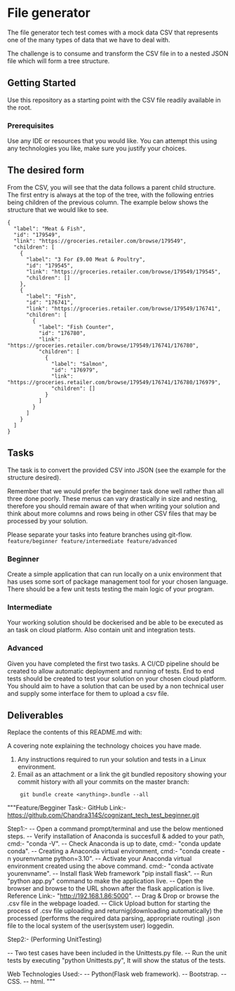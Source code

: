 # File generator

The file generator tech test comes with a mock data CSV that represents one of the many types of data that we have to deal with.

The challenge is to consume and transform the CSV file in to a nested JSON file which will form a tree structure.

## Getting Started

Use this repository as a starting point with the CSV file readily available in the root.

### Prerequisites

Use any IDE or resources that you would like. You can attempt this using any technologies you like, make sure you justify your choices.

## The desired form

From the CSV, you will see that the data follows a parent child structure. The first entry is always at the top of the tree, with the following entries being children of the previous column. The example below shows the structure that we would like to see.

```
{
  "label": "Meat & Fish",
  "id": "179549",
  "link": "https://groceries.retailer.com/browse/179549",
  "children": [
    {
      "label": "3 For £9.00 Meat & Poultry",
      "id": "179545",
      "link": "https://groceries.retailer.com/browse/179549/179545",
      "children": []
    },
    {
      "label": "Fish",
      "id": "176741",
      "link": "https://groceries.retailer.com/browse/179549/176741",
      "children": [
        {
          "label": "Fish Counter",
          "id": "176780",
          "link": "https://groceries.retailer.com/browse/179549/176741/176780",
          "children": [
            {
              "label": "Salmon",
              "id": "176979",
              "link": "https://groceries.retailer.com/browse/179549/176741/176780/176979",
              "children": []
            }
          ]
        }
      ]
    }
  ]
}
```
## Tasks
The task is to convert the provided CSV into JSON (see the example for the structure desired).

Remember that we would prefer the beginner task done well rather than all three done poorly. These menus can vary drastically in size and nesting, therefore you should remain aware of that when writing your solution and think about more columns and rows being in other CSV files that may be processed by your solution.

Please separate your tasks into feature branches using git-flow. `feature/beginner feature/intermediate feature/advanced`

### Beginner
Create a simple application that can run locally on a unix environment that has uses some sort of package management tool for your chosen language. There should be a few unit tests testing the main logic of your program.

### Intermediate
Your working solution should be dockerised and be able to be executed as an task on cloud platform. Also contain unit and integration tests.

### Advanced
Given you have completed the first two tasks. A CI/CD pipeline should be created to allow automatic deployment and running of tests. End to end tests should be created to test your solution on your chosen cloud platform. You should aim to have a solution that can be used by a non technical user and supply some interface for them to upload a csv file. 


## Deliverables

Replace the contents of this README.md with:

A covering note explaining the technology choices you have made.

1. Any instructions required to run your solution and tests in a Linux environment.
2. Email as an attachment or a link the git bundled repository showing your commit history with all your commits on the master branch:

```
    git bundle create <anything>.bundle --all
```
"""Feature/Begginer Task:-
GitHub Link:- https://github.com/Chandra314S/cognizant_tech_test_beginner.git

Step1:-
-- Open a command prompt/terminal and use the below mentioned steps.
-- Verify installation of Anaconda is  succesfull & added to your path, cmd:- "conda -V".
-- Check Anaconda is up to date, cmd:- "conda update conda".
-- Creating a Anaconda virtual environment, cmd:- "conda create -n yourenvname python=3.10".
-- Activate your Anaconda virtual environment created using the above command. cmd:- "conda activate yourenvname".
-- Install flask Web framework "pip install flask".
-- Run "python app.py" command to make the application live.
-- Open the browser and browse to the URL shown after the flask application is live. Reference Link:- "http://192.168.1.86:5000".
-- Drag & Drop or browse the .csv file in the webpage loaded.
-- Click Upload button for starting the process of .csv file uploading and returnig(downloading automatically) the processed (performs the required data parsing, appropriate routing) .json file to the local system of the user(system user) loggedin.

Step2:- (Performing UnitTesting)

-- Two test cases have been included in the Unittests.py file.
-- Run the unit tests by executing "python Unittests.py", It will show the status of the tests.

Web Technologies Used:-
-- Python(Flask web framework).
-- Bootstrap.
-- CSS.
-- html. """
